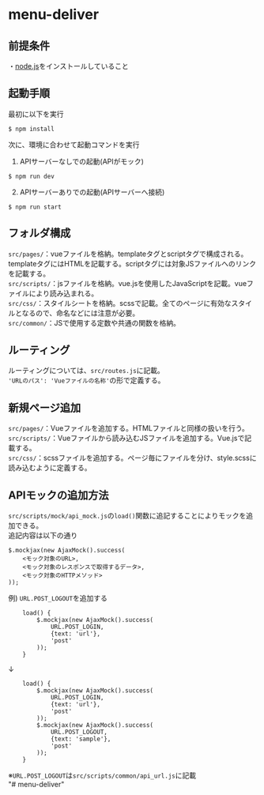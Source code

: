 # menu-deliver

## 前提条件
・[node.js](https://nodejs.org/ja/download/)をインストールしていること  

## 起動手順

最初に以下を実行

```
$ npm install
```

次に、環境に合わせて起動コマンドを実行

1. APIサーバーなしでの起動(APIがモック)
```
$ npm run dev
```

2. APIサーバーありでの起動(APIサーバーへ接続)
```
$ npm run start
```

## フォルダ構成
`src/pages/`：vueファイルを格納。templateタグとscriptタグで構成される。templateタグにはHTMLを記載する。scriptタグには対象JSファイルへのリンクを記載する。  
`src/scripts/`：jsファイルを格納。vue.jsを使用したJavaScriptを記載。vueファイルにより読み込まれる。  
`src/css/`：スタイルシートを格納。scssで記載。全てのページに有効なスタイルとなるので、命名などには注意が必要。  
`src/common/`：JSで使用する定数や共通の関数を格納。  

## ルーティング
ルーティングについては、`src/routes.js`に記載。  
`'URLのパス': 'Vueファイルの名称'`の形で定義する。  

## 新規ページ追加
`src/pages/`：Vueファイルを追加する。HTMLファイルと同様の扱いを行う。  
`src/scripts/`：Vueファイルから読み込むJSファイルを追加する。Vue.jsで記載する。  
`src/css/`：scssファイルを追加する。ページ毎にファイルを分け、style.scssに読み込むように定義する。  

## APIモックの追加方法
`src/scripts/mock/api_mock.js`の`load()`関数に追記することによりモックを追加できる。  
追記内容は以下の通り  
```
$.mockjax(new AjaxMock().success(
    <モック対象のURL>,
    <モック対象のレスポンスで取得するデータ>,
    <モック対象のHTTPメソッド>
));
```

例) `URL.POST_LOGOUT`を追加する  
```
    load() {
        $.mockjax(new AjaxMock().success(
            URL.POST_LOGIN,
            {text: 'url'},
            'post'
        ));
    }
```
↓  
```
    load() {
        $.mockjax(new AjaxMock().success(
            URL.POST_LOGIN,
            {text: 'url'},
            'post'
        ));
        $.mockjax(new AjaxMock().success(
            URL.POST_LOGOUT,
            {text: 'sample'},
            'post'
        ));
    }
```
※`URL.POST_LOGOUT`は`src/scripts/common/api_url.js`に記載  
"# menu-deliver" 
